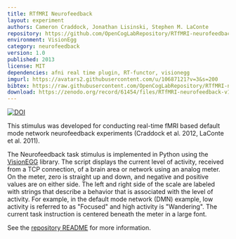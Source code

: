 ```yaml
---
title: RTfMRI Neurofeedback
layout: experiment
authors: Cameron Craddock, Jonathan Lisinski, Stephen M. LaConte
repository: https://github.com/OpenCogLabRepository/RTfMRI-neurofeedback
environment: VisionEgg
category: neurofeedback
version: 1.0
published: 2013
license: MIT
dependencies: afni real time plugin, RT-functor, visionegg
imgurl: https://avatars2.githubusercontent.com/u/10687121?v=3&s=200
bibtex: https://raw.githubusercontent.com/OpenCogLabRepository/RTfMRI-neurofeedback/master/RTfMRIneurofeedback.bib
download: https://zenodo.org/record/61454/files/RTfMRI-neurofeedback-v1.0.1.zip
---
```

[![DOI](https://zenodo.org/badge/9342/OpenCogLabRepository/RTfMRI-neurofeedback.svg)](https://zenodo.org/badge/latestdoi/9342/OpenCogLabRepository/RTfMRI-neurofeedback)

This stimulus was developed for conducting real-time fMRI based default mode network neurofeedback experiments (Craddock et al. 2012, LaConte et al. 2011).

The Neurofeedback task stimulus is implemented in Python using the [VisionEGG](http://visionegg.org/) library. The script displays the current level of activity, received from a TCP connection, of a brain area or network using an analog meter. On the meter, zero is straight up and down, and negative and positive values are on either side. The left and right side of the scale are labeled with strings that describe a behavior that is associated with the level of activity. For example, in the default mode network (DMN) example, low activity is referred to as "Focused" and high activity is "Wandering". The current task instruction is centered beneath the meter in a large font.

See the [repository README](https://github.com/OpenCogLabRepository/RTfMRI-neurofeedback) for more information.
